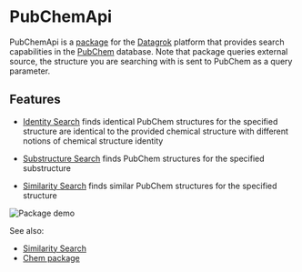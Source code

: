 # PubChemApi

PubChemApi is a [package](https://datagrok.ai/help/develop/#packages) for the [Datagrok](https://datagrok.ai)
platform that provides search capabilities in the [PubChem](https://pubchem.ncbi.nlm.nih.gov/) database.
Note that package queries external source, the structure you are searching with is sent to PubChem as a query parameter.

## Features

- [Identity Search](https://pubchem.ncbi.nlm.nih.gov/search/help_search.html#IdSimi) finds identical PubChem structures
for the specified structure
are identical to the provided chemical structure with different notions of chemical structure identity

- [Substructure Search](https://pubchem.ncbi.nlm.nih.gov/search/help_search.html#SbSp) finds PubChem structures for
the specified substructure

- [Similarity Search](https://pubchem.ncbi.nlm.nih.gov/search/help_search.html#IdSimi) finds similar PubChem
structures for the specified structure

![Package demo](./images/demo.gif)

See also:

- [Similarity Search](https://datagrok.ai/help/datagrok/solutions/domains/chem/#similarity-and-diversity-search)
- [Chem package](https://github.com/datagrok-ai/public/tree/master/packages/Chem)
